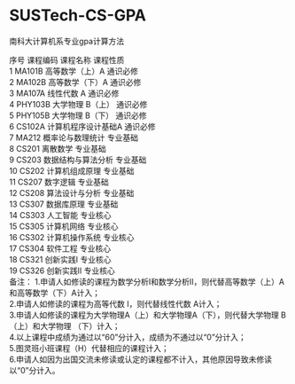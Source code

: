 # SUSTech-CS-GPA
南科大计算机系专业gpa计算方法

序号	课程编码	课程名称	课程性质  
1	MA101B	高等数学（上）A	通识必修  
2	MA102B	高等数学（下）A	通识必修  
3	MA107A	线性代数 A	通识必修  
4	PHY103B	大学物理 B（上）	通识必修  
5	PHY105B	大学物理 B（下）	通识必修  
6	CS102A	计算机程序设计基础A	通识必修  
7	MA212	概率论与数理统计	专业基础  
8	CS201	离散数学	专业基础  
9	CS203	数据结构与算法分析	专业基础  
10	CS202	计算机组成原理	专业基础  
11	CS207	数字逻辑	专业基础  
12	CS208	算法设计与分析	专业基础  
13	CS307	数据库原理	专业基础  
14	CS303	人工智能	专业核心  
15	CS305	计算机网络	专业核心  
16	CS302	计算机操作系统	专业核心  
17	CS304	软件工程	专业核心  
18	CS321	创新实践I	专业核心  
19	CS326	创新实践II	专业核心  
备注：
1.申请人如修读的课程为数学分析I和数学分析II，则代替高等数学（上）A和高等数学（下）A计入；    
2.申请人如修读的课程为高等代数 I，则代替线性代数 A计入；  
3.申请人如修读的课程为大学物理A（上）和大学物理A（下），则代替大学物理 B（上）和大学物理 （下）计入；  
4.以上课程中成绩为通过以“60”分计入，成绩为不通过以“0”分计入；  
5.图灵班小班课程（H）代替相应的课程计入；  
6.申请人如因为出国交流未修读或认定的课程都不计入，其他原因导致未修读以“0”分计入。  
